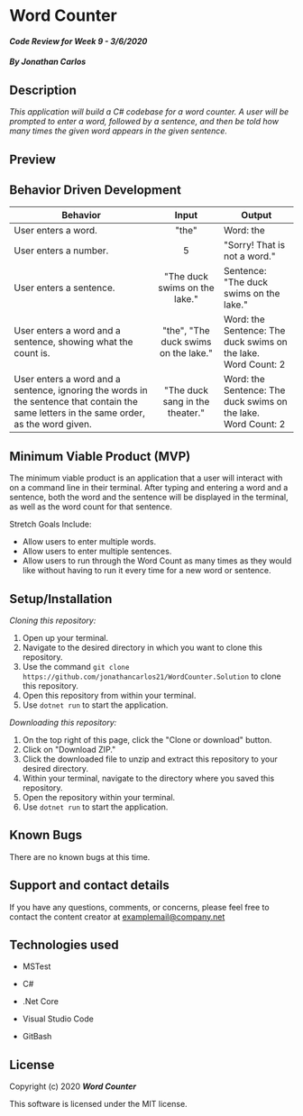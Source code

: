 # Word Counter

#### _Code Review for Week 9 - 3/6/2020_

#### _By Jonathan Carlos_

## **Description**

_This application will build a C# codebase for a word counter. A user will be prompted to enter a word, followed by a sentence, and then be told how many times the given word appears in the given sentence._

## Preview
<p align="center">
  
</p>  

## **Behavior Driven Development**

| Behavior | Input | Output |
|----------|:-----:|--------|
| User enters a word. | "the" | Word: the |
| User enters a number. | 5 | "Sorry! That is not a word." |
| User enters a sentence. | "The duck swims on the lake." | Sentence: "The duck swims on the lake." |
| User enters a word and a sentence, showing what the count is. | "the", "The duck swims on the lake." | Word: the <br> Sentence: The duck swims on the lake. <br> Word Count: 2 |
| User enters a word and a sentence, ignoring the words in the sentence that contain the same letters in the same order, as the word given. | "The duck sang in the theater." | Word: the <br> Sentence: The duck swims on the lake. <br> Word Count: 2 |

## **Minimum Viable Product (MVP)**

The minimum viable product is an application that a user will interact with on a command line in their terminal. After typing and entering a word and a sentence, both the word and the sentence will be displayed in the terminal, as well as the word count for that sentence.

Stretch Goals Include:

* Allow users to enter multiple words.
* Allow users to enter multiple sentences.
* Allow users to run through the Word Count as many times as they would like without having to run it every time for a new word or sentence.

## **Setup/Installation**

*Cloning this repository:*
1. Open up your terminal.
2. Navigate to the desired directory in which you want to clone this repository.
3. Use the command `git clone https://github.com/jonathancarlos21/WordCounter.Solution` to clone this repository.
4. Open this repository from within your terminal.
5. Use `dotnet run` to start the application.

*Downloading this repository:*
1. On the top right of this page, click the "Clone or download" button.
2. Click on "Download ZIP."
3. Click the downloaded file to unzip and extract this repository to your desired directory.
4. Within your terminal, navigate to the directory where you saved this repository.
5. Open the repository within your terminal.
6. Use `dotnet run` to start the application.

## **Known Bugs**

There are no known bugs at this time.

## **Support and contact details**

If you have any questions, comments, or concerns, please feel free to contact the content creator at examplemail@company.net 

## **Technologies used**

* MSTest

* C#

* .Net Core

* Visual Studio Code

* GitBash

## **License**

Copyright (c) 2020 **_Word Counter_**

This software is licensed under the MIT license.